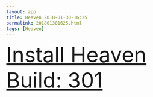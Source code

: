 ```yaml
---
layout: app
title: Heaven 2018-01-30-16:25
permalink: 201801301625.html
tags: [Heaven]
---
```

<div class="pure-g">
    <div class="pure-u-1-1" style="font-size: 4em">
        <a class="pure-button-primary" href="itms-services://?action=download-manifest&url=https%3A%2F%2Flitsungyisigono.github.io%2FTestScript%2Fmanifests%2F201801301625.plist"><i class="fa fa-download" aria-hidden="true"></i>Install Heaven Build: 301</a>
    </div>
</div>